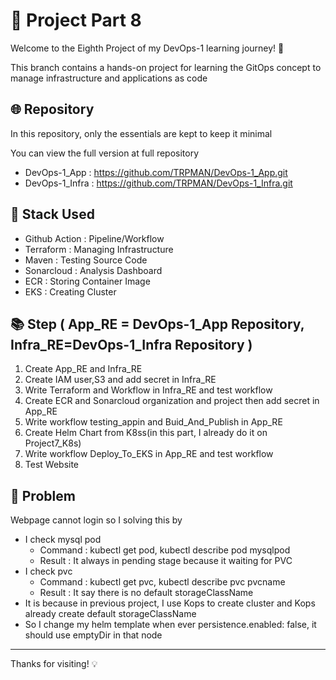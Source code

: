 # 📁 Project Part 8

Welcome to the Eighth Project of my DevOps-1 learning journey! 🚀

This branch contains a hands-on project for learning the GitOps concept to manage infrastructure and applications as code

## 🌐 Repository
In this repository, only the essentials are kept to keep it minimal 

You can view the full version at full repository

- DevOps-1_App : https://github.com/TRPMAN/DevOps-1_App.git
- DevOps-1_Infra : https://github.com/TRPMAN/DevOps-1_Infra.git

## 🧱 Stack Used
- Github Action : Pipeline/Workflow
- Terraform : Managing Infrastructure
- Maven : Testing Source Code
- Sonarcloud : Analysis Dashboard
- ECR : Storing Container Image
- EKS : Creating Cluster

## 📚 Step ( App_RE = DevOps-1_App Repository, Infra_RE=DevOps-1_Infra Repository ) 
1. Create App_RE and Infra_RE
2. Create IAM user,S3 and add secret in Infra_RE
3. Write Terraform and Workflow in Infra_RE and test workflow
4. Create ECR and Sonarcloud organization and project then add secret in App_RE
5. Write workflow testing_appin and Buid_And_Publish in App_RE
6. Create Helm Chart from K8ss(in this part, I already do it on Project7_K8s)
7. Write workflow Deploy_To_EKS in App_RE and test workflow
8. Test Website

## 🧠 Problem
Webpage cannot login so I solving this by
- I check mysql pod
  - Command : kubectl get pod, kubectl describe pod mysqlpod
  - Result : It always in pending stage because it waiting for PVC
- I check pvc
  - Command : kubectl get pvc, kubectl describe pvc pvcname
  - Result : It say there is no default storageClassName
- It is because in previous project, I use Kops to create cluster and Kops already create default storageClassName
- So I change my helm template when ever persistence.enabled: false, it should use emptyDir in that node

---
Thanks for visiting! 💡
